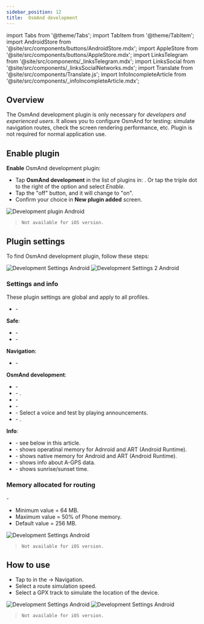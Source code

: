 ```yaml
---
sidebar_position: 12
title:  OsmAnd development
---
```


import Tabs from '@theme/Tabs';
import TabItem from '@theme/TabItem';
import AndroidStore from '@site/src/components/buttons/AndroidStore.mdx';
import AppleStore from '@site/src/components/buttons/AppleStore.mdx';
import LinksTelegram from '@site/src/components/_linksTelegram.mdx';
import LinksSocial from '@site/src/components/_linksSocialNetworks.mdx';
import Translate from '@site/src/components/Translate.js';
import InfoIncompleteArticle from '@site/src/components/_infoIncompleteArticle.mdx';

<InfoIncompleteArticle/>

## Overview

The OsmAnd development plugin is only necessary for *developers and experienced users*. It allows you to configure OsmAnd for testing: simulate navigation routes, check the screen rendering performance, etc. Plugin is not required for normal application use.


## Enable plugin


<Tabs groupId="operating-systems">

<TabItem value="android" label="Android">  


**Enable** OsmAnd development plugin:
- Tap **OsmAnd development** in the list of plugins in: *<Translate android="true" ids="shared_string_menu,plugins_menu_group,debugging_and_development"/>*. Or tap the triple dot to the right of the option and select *Enable*.
- Tap the "off" button, and it will change to "on".
- Confirm your choice in **New plugin added** screen.

![Development plugin Android](@site/static/img/plugins/development/development_plugin_android.png)


</TabItem>

<TabItem value="ios" label="iOS">  


> ```Not available for iOS version.```


</TabItem>

</Tabs> 


## Plugin settings


<Tabs groupId="operating-systems">

<TabItem value="android" label="Android">  

To find OsmAnd development plugin, follow these steps: *<Translate android="true" ids="shared_string_menu,plugins_menu_group,debugging_and_development,shared_string_settings"/>*

![Development Settings Android](@site/static/img/plugins/development/development_plugin_settings_1_andr.png) ![Development Settings 2 Android](@site/static/img/plugins/development/development_plugin_settings_2_andr.png)


### Settings and info

These plugin settings are global and apply to all profiles.  


- <Translate android="true" ids="use_opengl_render"/> - <Translate android="true" ids="use_opengl_render_descr"/>  


**Safe**:

- <Translate android="true" ids="safe_mode"/> - <Translate android="true" ids="safe_mode_description"/>
- <Translate android="true" ids="approx_safe_mode"/> - <Translate android="true" ids="approx_safe_mode_description"/>

**Navigation**:

- <Translate android="true" ids="simulate_your_location"/> - <Translate android="true" ids="simulate_your_location_gpx_descr"/>

**OsmAnd development**:

- <Translate android="true" ids="trace_rendering"/> - <Translate android="true" ids="trace_rendering_descr"/> 
- <Translate android="true" ids="transparent_status_bar"/> - <Translate android="true" ids="transparent_status_bar_descr"/>. 
- <Translate android="true" ids="simulate_initial_startup"/> - <Translate android="true" ids="simulate_initial_startup_descr"/>
- <Translate android="true" ids="show_free_version_banner"/> - <Translate android="true" ids="show_free_version_banner_description"/>
- <Translate android="true" ids="test_voice_prompts"/> - Select a voice and test by playing announcements.
- <Translate android="true" ids="logcat_buffer"/> - <Translate android="true" ids="logcat_buffer_descr"/>.

**Info**:

- <Translate android="true" ids="memory_allocated_for_routing"/> - see below in this article.
- <Translate android="true" ids="global_app_allocated_memory"/> - shows operatinal memory for Adnroid and ART (Android Runtime).
- <Translate android="true" ids="native_app_allocated_memory"/> - shows native memory for Android and ART (Android Runtime).
- <Translate android="true" ids="agps_info"/> - shows info about A-GPS data.
- <Translate android="true" ids="day_night_info"/> - shows sunrise/sunset time.  


### Memory allocated for routing  

<Translate android="true" ids="memory_allocated_for_routing"/> - <Translate android="true" ids="memory_allocated_for_routing_ds"/>  

- Minimum value = 64 MB.
- Maximum value = 50% of Phone memory.
- Default value = 256 MB.  


![Development Settings Android](@site/static/img/plugins/development/development_plugin_memory_alloc_android.png)


</TabItem>

<TabItem value="ios" label="iOS">  

> ```Not available for iOS version.```


</TabItem>

</Tabs> 


## How to use


<Tabs groupId="operating-systems">

<TabItem value="android" label="Android">  

- Tap to **<Translate android="true" ids="simulate_your_location"/>** in the <Translate android="true" ids="shared_string_menu,plugins_menu_group,debugging_and_development,shared_string_settings"/> → Navigation. 
- Select a route simulation speed.
- Select a GPX track to simulate the location of the device.  

![Development Settings Android](@site/static/img/plugins/development/start_simulation_1.png)
![Development Settings Android](@site/static/img/plugins/development/start_simulation_2.png)


</TabItem>

<TabItem value="ios" label="iOS">  


> ```Not available for iOS version.```

</TabItem>

</Tabs> 


